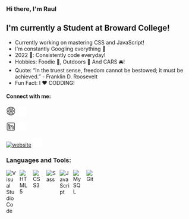 ### Hi there, I'm Raul 

## I'm currently a Student at Broward College!
- Currently working on mastering CSS and JavaScript!
- I'm constantly Googling everything 🤣
- 2022 🥅: Consistently code everyday!
- Hobbies: Foodie 🍕, Outdoors 🍃 And CARS 🚘!
- Quote: “In the truest sense, freedom cannot be bestowed; it must be achieved.” - Franklin D. Roosevelt
- Fun Fact: I ❤️ CODDING!


#### Connect with me: 
<!-- WEBSITE -->
[![website](./img/weblightmode25x25.png)](https://codestackr.com#gh-light-mode-only)
[![website](./img/beldark25x25.png)](https://codestackr.com#gh-dark-mode-only)
<!-- LINKED IN -->
[![website](./img/linkedinlight25X25.png)](https://youtube.com/codestackr#gh-light-mode-only)
[![website](./img/linkedindark25x25.png)](https://youtube.com/codestackr#gh-dark-mode-only)
<!-- GMAIL -->
[![website](./img/gmaillight25x25.png.svg)](https://twitter.com/codestackr#gh-light-mode-only)
[![website](./img/gmaildark25x25.png)](https://twitter.com/codestackr#gh-dark-mode-only)



### Languages and Tools:

<img align="left" alt="Visual Studio Code" width="26px" src="https://cdn.jsdelivr.net/gh/devicons/devicon/icons/vscode/vscode-original.svg" style="padding-right:10px;" />
<img align="left" alt="HTML5" width="26px" src="https://cdn.jsdelivr.net/gh/devicons/devicon/icons/html5/html5-original.svg" style="padding-right:10px;" />
<img align="left" alt="CSS3" width="26px" src="https://cdn.jsdelivr.net/gh/devicons/devicon/icons/css3/css3-original.svg" style="padding-right:10px;" />
<img align="left" alt="Sass" width="26px" src="https://cdn.jsdelivr.net/gh/devicons/devicon/icons/sass/sass-original.svg" style="padding-right:10px;" />
<img align="left" alt="JavaScript" width="26px" src="https://cdn.jsdelivr.net/gh/devicons/devicon/icons/javascript/javascript-original.svg" style="padding-right:10px;" />
<img align="left" alt="MySQL" width="26px" src="https://cdn.jsdelivr.net/gh/devicons/devicon/icons/mysql/mysql-original.svg" style="padding-right:10px;" />
<img align="left" alt="Git" width="26px" src="https://cdn.jsdelivr.net/gh/devicons/devicon/icons/git/git-original.svg" style="padding-right:10px;" />


<br />
